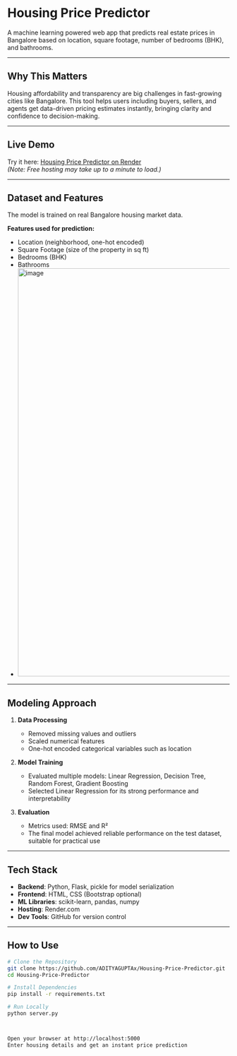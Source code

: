 # Housing Price Predictor

A machine learning powered web app that predicts real estate prices in Bangalore based on location, square footage, number of bedrooms (BHK), and bathrooms.

---

## Why This Matters  
Housing affordability and transparency are big challenges in fast-growing cities like Bangalore. This tool helps users including buyers, sellers, and agents get data-driven pricing estimates instantly, bringing clarity and confidence to decision-making.

---

## Live Demo  
Try it here: [Housing Price Predictor on Render](https://housing-price-predictor-tlay.onrender.com)  
*(Note: Free hosting may take up to a minute to load.)*

---

## Dataset and Features  
The model is trained on real Bangalore housing market data.  

**Features used for prediction:**  
- Location (neighborhood, one-hot encoded)  
- Square Footage (size of the property in sq ft)  
- Bedrooms (BHK)  
- Bathrooms
- <img width="1918" height="925" alt="image" src="https://github.com/user-attachments/assets/19eaa188-7f45-4cfc-89bb-4de22669ed87" />
  

---

## Modeling Approach  

1. **Data Processing**  
   - Removed missing values and outliers  
   - Scaled numerical features  
   - One-hot encoded categorical variables such as location  

2. **Model Training**  
   - Evaluated multiple models: Linear Regression, Decision Tree, Random Forest, Gradient Boosting  
   - Selected Linear Regression for its strong performance and interpretability  

3. **Evaluation**  
   - Metrics used: RMSE and R²  
   - The final model achieved reliable performance on the test dataset, suitable for practical use  

---

## Tech Stack  

- **Backend**: Python, Flask, pickle for model serialization  
- **Frontend**: HTML, CSS (Bootstrap optional)  
- **ML Libraries**: scikit-learn, pandas, numpy  
- **Hosting**: Render.com  
- **Dev Tools**: GitHub for version control  

---

## How to Use  

```bash
# Clone the Repository
git clone https://github.com/ADITYAGUPTAx/Housing-Price-Predictor.git
cd Housing-Price-Predictor

# Install Dependencies
pip install -r requirements.txt

# Run Locally
python server.py



Open your browser at http://localhost:5000
Enter housing details and get an instant price prediction


